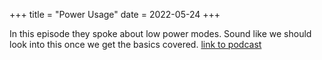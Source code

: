+++
title = "Power Usage"
date = 2022-05-24
+++

In this episode they spoke about low power modes. Sound like we should look into this once we get the basics covered.
[link to podcast](https://podcasts.google.com/feed/aHR0cHM6Ly9tYWtpbmdlbWJlZGRlZHN5c3RlbXMubGlic3luLmNvbS9yc3M/episode/NmVmMjc5ZDcyMjAwZDljMzVmYTY0ZGY2OGViZjQyOWE?sa=X&ved=0CAIQx8UHahcKEwiYjOfRp_f3AhUAAAAAHQAAAAAQWw)
